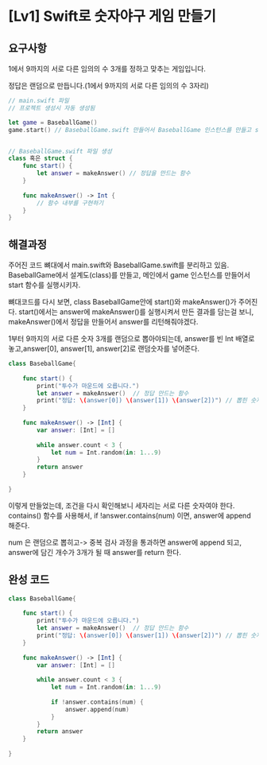 # [Lv1] Swift로 숫자야구 게임 만들기

## 요구사항

1에서 9까지의 서로 다른 임의의 수 3개를 정하고 맞추는 게임입니다.

정답은 랜덤으로 만듭니다.(1에서 9까지의 서로 다른 임의의 수 3자리)

```swift
// main.swift 파일
// 프로젝트 생성시 자동 생성됨

let game = BaseballGame()
game.start() // BaseballGame.swift 만들어서 BaseballGame 인스턴스를 만들고 start 함수를 구현하기


// BaseballGame.swift 파일 생성
class 혹은 struct {
	func start() {
		let answer = makeAnswer() // 정답을 만드는 함수
	}
	
	func makeAnswer() -> Int {
		// 함수 내부를 구현하기
	}
}
```

## 해결과정

주어진 코드 뼈대에서 main.swift와 BaseballGame.swift를 분리하고 있음. BaseballGame에서 설계도(class)를 만들고, 메인에서 game 인스턴스를 만들어서 start 함수를 실행시키자.

뼈대코드를 다시 보면, class BaseballGame안에 start()와 makeAnswer()가 주어진다. start()에서는 answer에 makeAnswer()를 실행시켜서 만든 결과를 담는걸 보니, makeAnswer()에서 정답을 만들어서 answer를 리턴해줘야겠다.

1부터 9까지의 서로 다른 숫자 3개를 랜덤으로 뽑아야되는데, answer를 빈 Int 배열로 놓고,answer[0], answer[1], answer[2]로 랜덤숫자를 넣어준다.


```swift
class BaseballGame{
    
    func start() {
        print("투수가 마운드에 오릅니다.")
        let answer = makeAnswer()  // 정답 만드는 함수
        print("정답: \(answer[0]) \(answer[1]) \(answer[2])") // 뽑힌 숫자 확인테스트
    }
    
    func makeAnswer() -> [Int] {
        var answer: [Int] = []
        
        while answer.count < 3 {
            let num = Int.random(in: 1...9)
        }
        return answer
    }
    
}
```

이렇게 만들었는데, 조건을 다시 확인해보니 세자리는 서로 다른 숫자여야 한다. contains() 함수를 사용해서, if !answer.contains(num) 이면, answer에 append 해준다.

num 은 랜덤으로 뽑히고-> 중복 검사 과정을 통과하면 answer에 append 되고, answer에 담긴 개수가 3개가 될 때 answer를 return 한다.

## 완성 코드

```swift
class BaseballGame{
    
    func start() {
        print("투수가 마운드에 오릅니다.")
        let answer = makeAnswer()  // 정답 만드는 함수
        print("정답: \(answer[0]) \(answer[1]) \(answer[2])") // 뽑힌 숫자 확인테스트
    }
    
    func makeAnswer() -> [Int] {
        var answer: [Int] = []
        
        while answer.count < 3 {
            let num = Int.random(in: 1...9)
            
            if !answer.contains(num) {
                answer.append(num)
            }
        }
        return answer
    }
    
}
```
